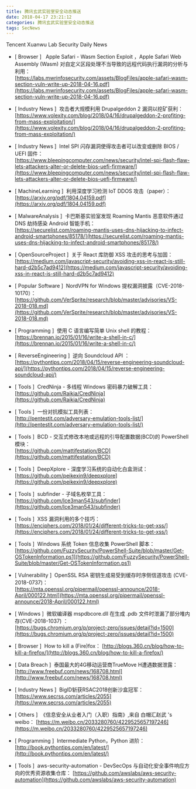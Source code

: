 ```yaml
---
title: 腾讯玄武实验室安全动态推送
date: 2018-04-17 23:21:12
categories: 腾讯玄武实验室安全动态推送
tags: SecNews
---
```


Tencent Xuanwu Lab Security Daily News  
* [ Browser ]   Apple Safari - Wasm Section Exploit 
，Apple Safari Web Assembly (Wasm) 对自定义区段处理不当导致的远程代码执行漏洞的分析与利用：   
[https://labs.mwrinfosecurity.com/assets/BlogFiles/apple-safari-wasm-section-vuln-write-up-2018-04-16.pdf](https://labs.mwrinfosecurity.com/assets/BlogFiles/apple-safari-wasm-section-vuln-write-up-2018-04-16.pdf)  

* [ Industry News ]  攻击者大规模利用 Drupalgeddon 2 漏洞以挖矿获利：   
[https://www.volexity.com/blog/2018/04/16/drupalgeddon-2-profiting-from-mass-exploitation/](https://www.volexity.com/blog/2018/04/16/drupalgeddon-2-profiting-from-mass-exploitation/)  

* [ Industry News ]  Intel SPI 闪存漏洞使得攻击者可以改变或删除 BIOS / UEFI 固件：   
[https://www.bleepingcomputer.com/news/security/intel-spi-flash-flaw-lets-attackers-alter-or-delete-bios-uefi-firmware/](https://www.bleepingcomputer.com/news/security/intel-spi-flash-flaw-lets-attackers-alter-or-delete-bios-uefi-firmware/)  

* [ MachineLearning ]  利用深度学习检测 IoT DDOS 攻击（paper）：   
[https://arxiv.org/pdf/1804.04159.pdf](https://arxiv.org/pdf/1804.04159.pdf)  

* [ MalwareAnalysis ]  卡巴斯基实验室发现 Roaming Mantis 恶意软件通过 DNS 劫持感染 Android 智能手机：   
[https://securelist.com/roaming-mantis-uses-dns-hijacking-to-infect-android-smartphones/85178/](https://securelist.com/roaming-mantis-uses-dns-hijacking-to-infect-android-smartphones/85178/)  

* [ OpenSourceProject ]  关于 React 库防御 XSS 攻击的思考与加固：   
[https://medium.com/javascript-security/avoiding-xss-in-react-is-still-hard-d2b5c7ad9412](https://medium.com/javascript-security/avoiding-xss-in-react-is-still-hard-d2b5c7ad9412)  

* [ Popular Software ]  NordVPN for Windows 提权漏洞披露（CVE-2018-10170）：   
[https://github.com/VerSprite/research/blob/master/advisories/VS-2018-018.md](https://github.com/VerSprite/research/blob/master/advisories/VS-2018-018.md)  

* [ Programming ]  使用 C 语言编写简单 Unix shell 的教程：   
[https://brennan.io/2015/01/16/write-a-shell-in-c/](https://brennan.io/2015/01/16/write-a-shell-in-c/)  

* [ ReverseEngineering ]  逆向 Soundcloud API ：   
[https://pythontips.com/2018/04/15/reverse-engineering-soundcloud-api/](https://pythontips.com/2018/04/15/reverse-engineering-soundcloud-api/)  

* [ Tools ]  CredNinja - 多线程 Windows 密码暴力破解工具：   
[https://github.com/Raikia/CredNinja](https://github.com/Raikia/CredNinja)  

* [ Tools ]  一份对抗模拟工具列表：   
[http://pentestit.com/adversary-emulation-tools-list/](http://pentestit.com/adversary-emulation-tools-list/)  

* [ Tools ]  BCD - 交互式修改本地或远程的引导配置数据(BCD)的 PowerShell 模块：   
[https://github.com/mattifestation/BCD](https://github.com/mattifestation/BCD)  

* [ Tools ]  DeepXplore - 深度学习系统的自动化白盒测试：   
[https://github.com/peikexin9/deepxplore](https://github.com/peikexin9/deepxplore)  

* [ Tools ]  subfinder - 子域名枚举工具：   
[https://github.com/Ice3man543/subfinder](https://github.com/Ice3man543/subfinder)  

* [ Tools ]  XSS 漏洞利用的多个技巧：   
[https://enciphers.com/2018/01/24/different-tricks-to-get-xss/](https://enciphers.com/2018/01/24/different-tricks-to-get-xss/)  

* [ Tools ]  Windows 系统 Token 信息收集 PowerShell 脚本：   
[https://github.com/FuzzySecurity/PowerShell-Suite/blob/master/Get-OSTokenInformation.ps1](https://github.com/FuzzySecurity/PowerShell-Suite/blob/master/Get-OSTokenInformation.ps1)  

* [ Vulnerability ]  OpenSSL RSA 密钥生成易受到缓存时序侧信道攻击 (CVE-2018-0737)：   
[https://mta.openssl.org/pipermail/openssl-announce/2018-April/000122.html](https://mta.openssl.org/pipermail/openssl-announce/2018-April/000122.html)  

* [ Windows ]  微软编译器 mspdbcore.dll 在生成 .pdb 文件时泄漏了部分堆内存(CVE-2018-1037) ：   
[https://bugs.chromium.org/p/project-zero/issues/detail?id=1500](https://bugs.chromium.org/p/project-zero/issues/detail?id=1500)  

* [ Browser ]  How to kill a (Fire)fox： 
[http://blogs.360.cn/blog/how-to-kill-a-firefox/](http://blogs.360.cn/blog/how-to-kill-a-firefox/)  

* [ Data Breach ]  泰国最大的4G移动运营商TrueMove H遭遇数据泄露： 
[http://www.freebuf.com/news/168708.html](http://www.freebuf.com/news/168708.html)  

* [ Industry News ]  BigID斩获RSAC2018创新沙盒冠军： 
[https://www.secrss.com/articles/2055](https://www.secrss.com/articles/2055)  

* [ Others ]  《信息安全从业者入门（入职）指南》,来自 白帽汇赵武 's weibo： 
[https://m.weibo.cn/2033280760/4229525657197246](https://m.weibo.cn/2033280760/4229525657197246)  

* [ Programming ]  Intermediate Python，Python 进阶： 
[http://book.pythontips.com/en/latest/](http://book.pythontips.com/en/latest/)  

* [ Tools ]  aws-security-automation - DevSecOps 与自动化安全事件响应方向的优秀资源收集仓库： 
[https://github.com/awslabs/aws-security-automation](https://github.com/awslabs/aws-security-automation)  

